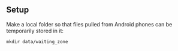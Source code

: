 ## Setup

Make a local folder so that files pulled from Android phones can be temporarily stored in it:

```
mkdir data/waiting_zone
```
